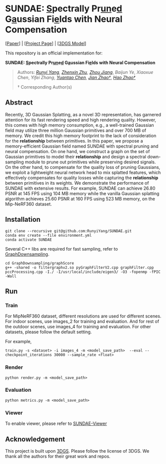 # SUNDAE: <u>S</u>pectrally Pr<u>un</u>e<u>d</u> G<u>a</u>ussian Fi<u>e</u>lds with Neural Compensation

[[Paper]()] | [[Project Page](https://runyiyang.github.io/projects/SUNDAE/)] | [[3DGS Model]()]

This repository is an official implementation for:

**SUNDAE: <u>S</u>pectrally Pr<u>un</u>e<u>d</u> G<u>a</u>ussian Fi<u>e</u>lds with Neural Compensation**

> Authors:  [_Runyi Yang_](https://runyiyang.github.io/), [_Zhenxin Zhu_](https://github.com/jike5/), [_Zhou Jiang_](https://github.com/Jzian), _Baijun Ye_, _Xiaoxue Chen_, _Yifei Zhang_, [_Yuantao Chen_](https://tao-11-chen.github.io/), [_Jian Zhao†_](https://zhaoj9014.github.io/), [_Hao Zhao†_](https://sites.google.com/view/fromandto)
>
> † Corresponding Author(s)


## Abstract
Recently, 3D Gaussian Splatting, as a novel 3D representation, has garnered attention for its fast rendering speed and high rendering quality.  However, this comes with high memory consumption, e.g., a well-trained Gaussian field may utilize three million Gaussian primitives and over 700 MB of memory. We credit this high memory footprint to the lack of consideration for the **relationship** between primitives. In this paper, we propose a memory-efficient Gaussian field named SUNDAE with spectral pruning and neural compensation. On one hand, we construct a graph on the set of Gaussian primitives to model their **relationship** and design a spectral down-sampling module to prune out primitives while preserving desired signals. On the other hand, to compensate for the quality loss of pruning Gaussians, we exploit a lightweight neural network head to mix splatted features, which effectively compensates for quality losses while capturing the **relationship** between primitives in its weights. We demonstrate the performance of SUNDAE with extensive results. For example, SUNDAE can achieve 26.80 PSNR at 145 FPS using 104 MB memory while the vanilla Gaussian splatting algorithm achieves 25.60 PSNR at 160 FPS using 523 MB memory, on the Mip-NeRF360 dataset. 

## Installation


```
git clone --recursive git@github.com:RunyiYang/SUNDAE.git
conda env create --file environment.yml
conda activate SUNDAE
```

Several C++ libs are required for fast sampling, refer to <a href="[graph_downsampling/graphScore/README.md](https://github.com/RunyiYang/GraphDownsampling/blob/master/README.md)">GraphDownsampling</a>.

```shell
cd GraphDownsampling/graphScore
g++ -shared -o filtergraphv2.so pyGraphFilterV2.cpp graphFilter.cpp pccProcessing.cpp -I./ -I/usr/local/include/eigen3/ -O3 -fopenmp -fPIC -Wall
```

## Run
### Train
For MipNeRF360 dataset, different resolutions are used for different scenes. For indoor scenes, use images_2 for training and evaluation. And for rest of the outdoor scenes, use images_4 for training and evaluation.
For other datasets, please follow the default setting.

For example,
```
train.py -s <dataset> -i images_4 -m <model_save_path>  --eval --checkpoint_iterations 30000 --sample_rate <float>
```

### Render
```
python render.py -m <model_save_path>
```
### Evaluation
```
python metrics.py -m <model_save_path>
```
### Viewer
To enable viewer, please refer to <a href="https://github.com/RunyiYang/SUNDAE-viewer/blob/master/README.md">SUNDAE-Viewer</a>

## Acknowledgement
This project is built upon [3DGS](https://github.com/graphdeco-inria/gaussian-splatting). Please follow the license of 3DGS. We thank all the authors for their great work and repos. 
